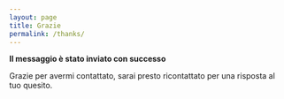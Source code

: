 ```yaml
---
layout: page
title: Grazie
permalink: /thanks/
---
```


**Il messaggio è stato inviato con successo**   

Grazie per avermi contattato, sarai presto ricontattato per una risposta al tuo quesito.
